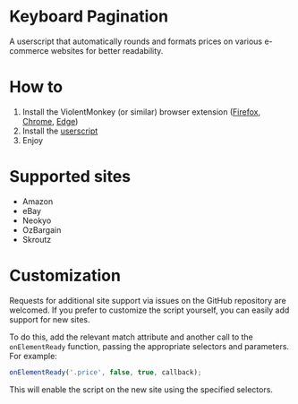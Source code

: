 # Keyboard Pagination
A userscript that automatically rounds and formats prices on various e-commerce websites for better readability.

# How to
1. Install the ViolentMonkey (or similar) browser extension ([Firefox](https://addons.mozilla.org/en-US/firefox/addon/violentmonkey/), [Chrome](https://chromewebstore.google.com/detail/violentmonkey/jinjaccalgkegednnccohejagnlnfdag), [Edge](https://microsoftedge.microsoft.com/addons/detail/violentmonkey/eeagobfjdenkkddmbclomhiblgggliao))
2. Install the [userscript](https://github.com/BillyCool/UserScripts/raw/master/Keyboard-Pagination/keyboard-pagination.user.js)
3. Enjoy

# Supported sites
* Amazon
* eBay
* Neokyo
* OzBargain
* Skroutz

# Customization 
Requests for additional site support via issues on the GitHub repository are welcomed. If you prefer to customize the script yourself, you can easily add support for new sites. 

To do this, add the relevant match attribute and another call to the `onElementReady` function, passing the appropriate selectors and parameters. For example:
```js
onElementReady('.price', false, true, callback);
```
This will enable the script on the new site using the specified selectors.